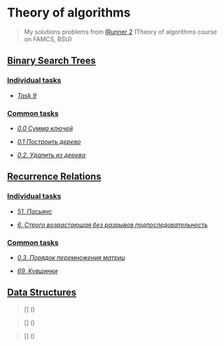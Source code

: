 # Theory of algorithms

> My solutions problems from [IRunner 2](https://acm.bsu.by/) (Theory of algorithms course on FAMCS, BSU)

## [**Binary Search Trees**](https://github.com/liub0v/BSU-labs/tree/master/TA/1.%20Binary%20Search%20Trees)

### [Individual tasks](https://github.com/liub0v/BSU-labs/tree/master/TA/1.%20Binary%20Search%20Trees/Individual%20tasks/9)

 + [*Task 9*](https://github.com/liub0v/BSU-labs/tree/master/TA/1.%20Binary%20Search%20Trees/Individual%20tasks/9)

### [Common tasks](https://github.com/liub0v/BSU-labs/tree/master/TA/1.%20Binary%20Search%20Trees/Common%20tasks)

 + [*0.0 Сумма ключей*](https://github.com/liub0v/BSU-labs/tree/master/TA/1.%20Binary%20Search%20Trees/Common%20tasks/0.0)

 + [*0.1 Построить дерево*](https://github.com/liub0v/BSU-labs/tree/master/TA/1.%20Binary%20Search%20Trees/Common%20tasks/0.1%20%D0%9F%D0%BE%D1%81%D1%82%D1%80%D0%BE%D0%B8%D1%82%D1%8C%20%D0%B4%D0%B5%D1%80%D0%B5%D0%B2%D0%BE)

 + [*0.2. Удалить из дерева*](https://github.com/liub0v/BSU-labs/tree/master/TA/1.%20Binary%20Search%20Trees/Common%20tasks/0.2.%20%D0%A3%D0%B4%D0%B0%D0%BB%D0%B8%D1%82%D1%8C%20%D0%B8%D0%B7%20%D0%B4%D0%B5%D1%80%D0%B5%D0%B2%D0%B0)

## [Recurrence Relations](https://github.com/liub0v/BSU-labs/tree/master/TA/2.%20Recurrence%20Relations)

### [Individual tasks](https://github.com/liub0v/BSU-labs/tree/master/TA/2.%20Recurrence%20Relations/Individual%20tasks)

 + [*51. Пасьянс*](https://github.com/liub0v/BSU-labs/tree/master/TA/2.%20Recurrence%20Relations/Individual%20tasks/51.%20%D0%9F%D0%B0%D1%81%D1%8C%D1%8F%D0%BD%D1%81)

 + [*6. Строго возрастающая без разрывов подпоследовательность*](https://github.com/liub0v/BSU-labs/tree/master/TA/2.%20Recurrence%20Relations/Individual%20tasks/6.%20%D0%A1%D1%82%D1%80%D0%BE%D0%B3%D0%BE%20%D0%B2%D0%BE%D0%B7%D1%80%D0%B0%D1%81%D1%82%D0%B0%D1%8E%D1%89%D0%B0%D1%8F%20%D0%B1%D0%B5%D0%B7%20%D1%80%D0%B0%D0%B7%D1%80%D1%8B%D0%B2%D0%BE%D0%B2%20%D0%BF%D0%BE%D0%B4%D0%BF%D0%BE%D1%81%D0%BB%D0%B5%D0%B4%D0%BE%D0%B2%D0%B0%D1%82%D0%B5%D0%BB%D1%8C%D0%BD%D0%BE%D1%81%D1%82%D1%8C)

### [Common tasks](https://github.com/liub0v/BSU-labs/tree/master/TA/2.%20Recurrence%20Relations/Common%20tasks)

 + [*0.3. Порядок перемножения матриц*](https://github.com/liub0v/BSU-labs/tree/master/TA/2.%20Recurrence%20Relations/Common%20tasks/0.3.%20%D0%9F%D0%BE%D1%80%D1%8F%D0%B4%D0%BE%D0%BA%20%D0%BF%D0%B5%D1%80%D0%B5%D0%BC%D0%BD%D0%BE%D0%B6%D0%B5%D0%BD%D0%B8%D1%8F%20%D0%BC%D0%B0%D1%82%D1%80%D0%B8%D1%86)

 + [*69. Кувшинки*](https://github.com/liub0v/BSU-labs/tree/master/TA/2.%20Recurrence%20Relations/Common%20tasks/69.%20%D0%9A%D1%83%D0%B2%D1%88%D0%B8%D0%BD%D0%BA%D0%B8)

## [Data Structures](https://github.com/liub0v/BSU-labs/tree/master/TA/3.%20Data%20Structures)

> [] ()

> [] ()

> [] ()
